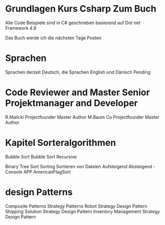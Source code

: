 # Grundlagen Kurs Csharp Zum Buch 

Alle Code Beispiele sind in C# geschrieben basierend auf Dot net Framework 4.8

Das Buch werde ich die nächsten Tage Posten

# Sprachen 
Sprachen derzeit Deutsch, die Sprachen English und Dänisch Pending

# Code Reviewer and Master Senior Projektmanager and Developer
R.Malicki   Projectfounder    Master  Author
M.Baum      Co Projectfounder Master  Author


# Kapitel Sorteralgorithmen
  Bubble Sort
  Bubble Sort Recursive

  Binary Tree Sort  Sorting Sortieren von Dateien Aufsteigend Absteigend - Console APP 
  AmericanFlagSort

# design Patterns
  Composite Patterns
  Strategy Patterns
    Robot Strategy Design Pattern  
    Shipping Solution Strategy Design Pattern
    Inventory Management Strategy Design Pattern

